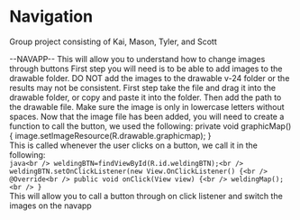 # Navigation
Group project consisting of Kai, Mason, Tyler, and Scott

--NAVAPP--
This will allow you to understand how to change images through buttons
First step you will need is to be able to add images to the drawable folder. DO NOT add the images to the drawable v-24 folder or the results may not be consistent.
First step take the file and drag it into the drawable folder, or copy and paste it into the folder. Then add the path to the drawable file. Make sure the image is only in lowercase letters without spaces.
Now that the image file has been added, you will need to create a function to call the button, we used the following: 
private void graphicMap(){
        image.setImageResource(R.drawable.graphicmap);
    }
    <br>This is called whenever the user clicks on a button, we call it in the following:<br />
    ```java<br />
        weldingBTN=findViewById(R.id.weldingBTN);<br />
        weldingBTN.setOnClickListener(new View.OnClickListener() {<br />
            @Override<br />
            public void onClick(View view) {<br />
                weldingMap();<br />
                } ```<br />
This will allow you to call a button through on click listener and switch the images on the navapp
